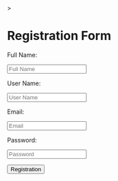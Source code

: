 <!DOCTYPE html>

<html>

<head>

<title>Registration Form</title>

<link rel="stylesheet" type="text/css" href="./style.css">

</head>

<body>>

<div class="registration-form">

<h1>Registration Form</h1>

<form action="#" method="post">

<p>Full Name:</p>

<input type="text" name="fullname" placeholder="Full Name">

<p>User Name:</p>

<input type="text" name="username" placeholder="User Name">

<p>Email:</p>

<input type="email" name="email" placeholder="Email">

<p>Password:</p>

<input type="password" name="password" placeholder="Password">

<button type="submit">Registration</button>

</form>

</div>

</body>

</html>
